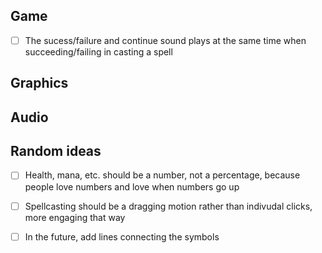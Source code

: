 Game
----

- [ ] The sucess/failure and continue sound plays at the same time
  when succeeding/failing in casting a spell

Graphics
--------

Audio
-----

Random ideas
------------

- [ ] Health, mana, etc. should be a number, not a percentage, because
  people love numbers and love when numbers go up

- [ ] Spellcasting should be a dragging motion rather than indivudal
  clicks, more engaging that way

- [ ] In the future, add lines connecting the symbols
